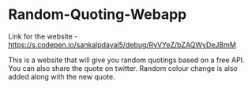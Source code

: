 # Random-Quoting-Webapp
Link for the website - https://s.codepen.io/sankalpdayal5/debug/RyVYeZ/bZAQWyDeJBmM

This is a website that will give you random quotings based on a free API. You can also share the quote on twitter. Random colour change is also added along with the new quote.
 
